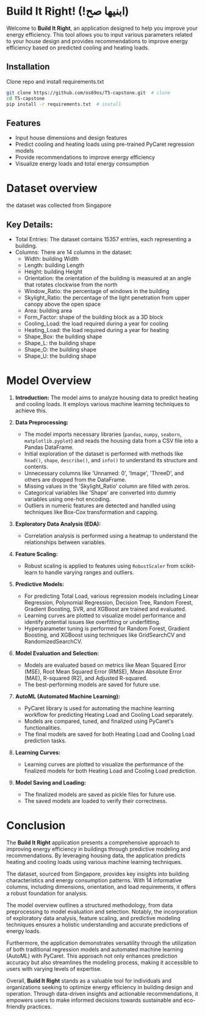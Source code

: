 # Build It Right! (!ابنيها صح)

Welcome to **Build It Right**, an application designed to help you improve your energy efficiency. This tool allows you to input various parameters related to your house design and provides recommendations to improve energy efficiency based on predicted cooling and heating loads.

## Installation

Clone repo and install requirements.txt

```bash
git clone https://github.com/os69os/T5-capstone.git  # clone
cd T5-capstone
pip install -r requirements.txt  # install
```

## Features

- Input house dimensions and design features
- Predict cooling and heating loads using pre-trained PyCaret regression models
- Provide recommendations to improve energy efficiency
- Visualize energy loads and total energy consumption

# Dataset overview

the dataset was collected from Singapore 

## Key Details:

- Total Entries: The dataset contains 15357 entries, each representing a building.
- Columns: There are 14 columns in the dataset:
  - Width: building Width
  - Length: building Length
  - Height: building Height
  - Orientation: the orientation of the building is measured at an angle that rotates clockwise from the north
  - Window_Ratio: the percentage of windows in the building
  - Skylight_Ratio: the percentage of the light penetration from upper canopy above the open space
  - Area: building area
  - Form_Factor: shape of the building block as a 3D block
  - Cooling_Load: the load required during a year for cooling
  - Heating_Load:	the load required during a year for heating
  - Shape_Box: the building shape
  - Shape_L: the building shape
  - Shape_O: the building shape
  - Shape_U: the building shape

# Model Overview

1. **Introduction:**
   The model aims to analyze housing data to predict heating and cooling loads. It employs various machine learning techniques to achieve this.

2. **Data Preprocessing:**
   - The model imports necessary libraries (`pandas`, `numpy`, `seaborn`, `matplotlib.pyplot`) and reads the housing data from a CSV file into a Pandas DataFrame.
   - Initial exploration of the dataset is performed with methods like `head()`, `shape`, `describe()`, and `info()` to understand its structure and contents.
   - Unnecessary columns like 'Unnamed: 0', 'Image', 'ThreeD', and others are dropped from the DataFrame.
   - Missing values in the 'Skylight_Ratio' column are filled with zeros.
   - Categorical variables like 'Shape' are converted into dummy variables using one-hot encoding.
   - Outliers in numeric features are detected and handled using techniques like Box-Cox transformation and capping.

3. **Exploratory Data Analysis (EDA):**
   - Correlation analysis is performed using a heatmap to understand the relationships between variables.

4. **Feature Scaling:**
   - Robust scaling is applied to features using `RobustScaler` from scikit-learn to handle varying ranges and outliers.

5. **Predictive Models:**
   - For predicting Total Load, various regression models including Linear Regression, Polynomial Regression, Decision Tree, Random Forest, Gradient Boosting, SVR, and XGBoost are trained and evaluated.
   - Learning curves are plotted to visualize model performance and identify potential issues like overfitting or underfitting.
   - Hyperparameter tuning is performed for Random Forest, Gradient Boosting, and XGBoost using techniques like GridSearchCV and RandomizedSearchCV.

6. **Model Evaluation and Selection:**
   - Models are evaluated based on metrics like Mean Squared Error (MSE), Root Mean Squared Error (RMSE), Mean Absolute Error (MAE), R-squared (R2), and Adjusted R-squared.
   - The best-performing models are saved for future use.

7. **AutoML (Automated Machine Learning):**
   - PyCaret library is used for automating the machine learning workflow for predicting Heating Load and Cooling Load separately.
   - Models are compared, tuned, and finalized using PyCaret's functionalities.
   - The final models are saved for both Heating Load and Cooling Load prediction tasks.

8. **Learning Curves:**
   - Learning curves are plotted to visualize the performance of the finalized models for both Heating Load and Cooling Load prediction.

9. **Model Saving and Loading:**
   - The finalized models are saved as pickle files for future use.
   - The saved models are loaded to verify their correctness.

# Conclusion

The **Build It Right** application presents a comprehensive approach to improving energy efficiency in buildings through predictive modeling and recommendations. By leveraging housing data, the application predicts heating and cooling loads using various machine learning techniques. 

The dataset, sourced from Singapore, provides key insights into building characteristics and energy consumption patterns. With 14 informative columns, including dimensions, orientation, and load requirements, it offers a robust foundation for analysis.

The model overview outlines a structured methodology, from data preprocessing to model evaluation and selection. Notably, the incorporation of exploratory data analysis, feature scaling, and predictive modeling techniques ensures a holistic understanding and accurate predictions of energy loads.

Furthermore, the application demonstrates versatility through the utilization of both traditional regression models and automated machine learning (AutoML) with PyCaret. This approach not only enhances prediction accuracy but also streamlines the modeling process, making it accessible to users with varying levels of expertise.

Overall, **Build It Right** stands as a valuable tool for individuals and organizations seeking to optimize energy efficiency in building design and operation. Through data-driven insights and actionable recommendations, it empowers users to make informed decisions towards sustainable and eco-friendly practices.
